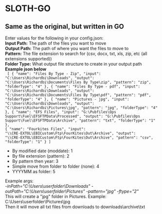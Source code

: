 # SLOTH-GO
<h2>Same as the original, but written in GO</h2>

Enter values for the following in your config.json:<br />
<strong>Input Path:</strong> The path of the files you want to move<br />
<strong>Output Path:</strong> The path of where you want the files to move to<br />
<strong>Pattern:</strong> The file extension to search for (csv, docx, txt, xls, zip, etc (all extensions supported))<br />
<strong>Folder Type:</strong> What output file structure to create in your output path<br />
<strong>Example json below</strong><br />
<code>
[
        {
          "name": "Files By Type - Zip",
          "input": "C:\\Users\\Richardbi\\Downloads",
          "output": "C:\\Users\\Richardbi\\Documents\\Files By Type\\zip",
          "pattern": "zip",
          "folderType": "4"
        },
        {
          "name": "Files By Type - pdf",
          "input": "C:\\Users\\Richardbi\\Downloads",
          "output": "C:\\Users\\Richardbi\\Documents\\Files By Type\\pdf",
          "pattern": "pdf",
          "folderType": "4"
        },
        {
          "name": "Pictures - jpg",
          "input": "C:\\Users\\Richardbi\\Downloads",
          "output": "C:\\Users\\Richardbi\\Pictures\\jpg",
          "pattern": "jpg",
          "folderType": "4"
        },
        {
          "name": "EFS Files",
          "input": "G:\\Pubfiles\\Ops Support\\Fuel\\EFSFTPData\\Processed",
          "output": "G:\\Pubfiles\\Ops Support\\Fuel\\EFSFTPData\\Archive",
          "pattern": "txt",
          "folderType": "1"
        },
        {
          "name": "Fourkites Files",
          "input": "\\\\CRE-EXTOL\\EBICustom\\Ftp\\FourKites\\Out\\Archive",
          "output": "\\\\CRE-EXTOL\\EBICustom\\Ftp\\FourKites\\Out\\Archive",
          "pattern": "csv",
          "folderType": "1"
        }
      ]
      </code>
<ul>
<li>By modified date (moddate):  1</li>
<li>By file extension (pattern):  2</li>
<li>By pattern then year:  3</li>
<li>Simple move from folder to folder (none):  4</li>
<li>YYYYMM as folder:  5</li>
</ul>
  
Example args:<br />
<i>-inPath="C:\Users\userfolder\Downloads" -outPath="C:\Users\userfolder\Pictures" -pattern="jpg" -ftype="2"</i><br />
This will create a "jpg" folder in Pictures. Example: C:\Users\userfolder\Pictures\jpg<br />
  Then it will move all txt files from downloads to downloads\archive\txt<br />
